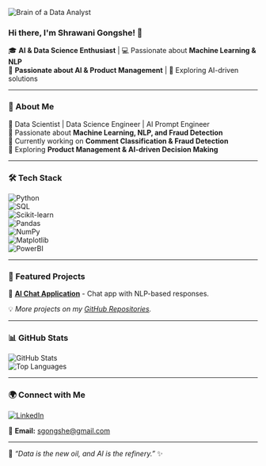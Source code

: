 ![Brain of a Data Analyst](![Image](https://github.com/user-attachments/assets/87e2cff6-afea-42ac-8f17-2e989f7265b4))
### Hi there, I'm Shrawani Gongshe! 👋  

🎓 **AI & Data Science Enthusiast** | 💻 Passionate about **Machine Learning & NLP**  
📍 **Passionate about AI & Product Management** | 🚀 Exploring AI-driven solutions  

---

### 🚀 About Me  
🔹 Data Scientist | Data Science Engineer | AI Prompt Engineer  
🔹 Passionate about **Machine Learning, NLP, and Fraud Detection**  
🔹 Currently working on **Comment Classification & Fraud Detection**  
🔹 Exploring **Product Management & AI-driven Decision Making**  

---

### 🛠️ Tech Stack  
![Python](https://img.shields.io/badge/Python-3776AB?style=for-the-badge&logo=python&logoColor=white)  
![SQL](https://img.shields.io/badge/SQL-4479A1?style=for-the-badge&logo=mysql&logoColor=white)  
![Scikit-learn](https://img.shields.io/badge/Scikit--learn-F7931E?style=for-the-badge&logo=scikit-learn&logoColor=white)  
![Pandas](https://img.shields.io/badge/Pandas-150458?style=for-the-badge&logo=pandas&logoColor=white)  
![NumPy](https://img.shields.io/badge/NumPy-013243?style=for-the-badge&logo=numpy&logoColor=white)  
![Matplotlib](https://img.shields.io/badge/Matplotlib-3776AB?style=for-the-badge&logo=python&logoColor=white)   
![PowerBI](https://img.shields.io/badge/PowerBI-F2C811?style=for-the-badge&logo=powerbi&logoColor=black)  

---

### 📌 Featured Projects     
🔹 [**AI Chat Application**](https://github.com/shrawani07/AI-Chat-App) - Chat app with NLP-based responses.  

💡 *More projects on my [GitHub Repositories](https://github.com/shrawani07?tab=repositories).*  

---

### 📊 GitHub Stats  
![GitHub Stats](https://github-readme-stats.vercel.app/api?username=shrawani07&show_icons=true&theme=radical)  
![Top Languages](https://github-readme-stats.vercel.app/api/top-langs/?username=shrawani07&layout=compact&theme=radical)  

---

### 🌍 Connect with Me  
[![LinkedIn](https://img.shields.io/badge/LinkedIn-blue?style=for-the-badge&logo=linkedin)](https://www.linkedin.com/in/shrawani-gongshe-73b16b291/)

📩 **Email:** sgongshe@gmail.com  

---  
🚀 *“Data is the new oil, and AI is the refinery.”* ✨
